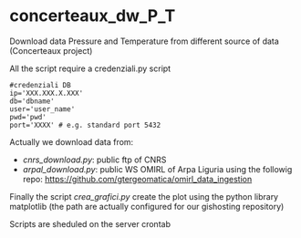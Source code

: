 # concerteaux_dw_P_T
Download data Pressure and Temperature from different source of data (Concerteaux project)

All the script require a credenziali.py script 

```
#credenziali DB 
ip='XXX.XXX.X.XXX' 
db='dbname'
user='user_name'
pwd='pwd'
port='XXXX' # e.g. standard port 5432
```


Actually we download data from:

* *cnrs_download.py*: public ftp of CNRS
* *arpal_download.py*: public WS OMIRL of Arpa Liguria using the followig repo: https://github.com/gtergeomatica/omirl_data_ingestion


Finally the script *crea_grafici.py* create the plot using the python library matplotlib (the path are actually configured for our gishosting repository)

Scripts  are sheduled on the server crontab

